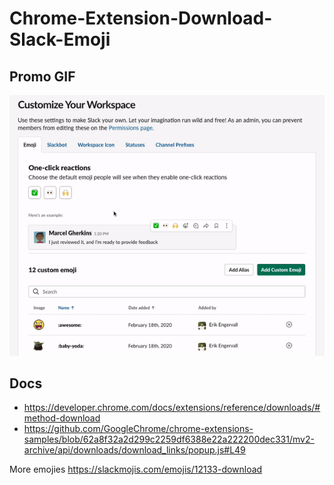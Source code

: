 # Chrome-Extension-Download-Slack-Emoji

## Promo GIF

![](resources/promo%20video.gif)

## Docs

- https://developer.chrome.com/docs/extensions/reference/downloads/#method-download
- https://github.com/GoogleChrome/chrome-extensions-samples/blob/62a8f32a2d299c2259df6388e22a222200dec331/mv2-archive/api/downloads/download_links/popup.js#L49

More emojies https://slackmojis.com/emojis/12133-download
